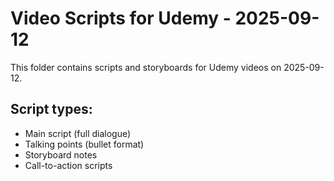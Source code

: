 # Video Scripts for Udemy - 2025-09-12

This folder contains scripts and storyboards for Udemy videos on 2025-09-12.

## Script types:
- Main script (full dialogue)
- Talking points (bullet format)
- Storyboard notes
- Call-to-action scripts
